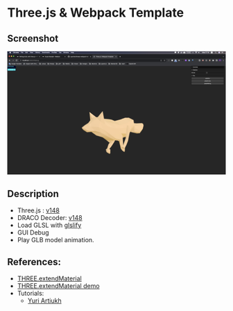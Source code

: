 # Three.js & Webpack Template

## Screenshot
![screenshot](src/assets/screenshot.png)

## Description
- Three.js : [v148](https://unpkg.com/browse/three@0.148.0/)
- DRACO Decoder: [v148](https://unpkg.com/browse/three@0.148.0/examples/jsm/libs/draco/)
- Load GLSL with [glslify](https://github.com/glslify/glslify)
- GUI Debug
- Play GLB model animation.

## References:
- [THREE.extendMaterial](https://discourse.threejs.org/t/customdepthmaterial-vertex-shader/45838)
- [THREE.extendMaterial demo](https://codepen.io/Fyrestar/pen/YzvmLaO)
- Tutorials:
    - [Yuri Artiukh](https://youtu.be/frgmk0Wu76A)

